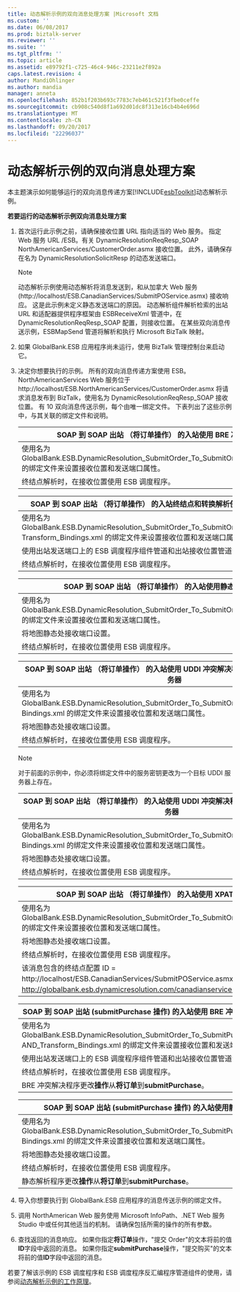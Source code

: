 ```yaml
---
title: 动态解析示例的双向消息处理方案 |Microsoft 文档
ms.custom: ''
ms.date: 06/08/2017
ms.prod: biztalk-server
ms.reviewer: ''
ms.suite: ''
ms.tgt_pltfrm: ''
ms.topic: article
ms.assetid: e89792f1-c725-46c4-946c-23211e2f892a
caps.latest.revision: 4
author: MandiOhlinger
ms.author: mandia
manager: anneta
ms.openlocfilehash: 852b1f203b693c7783c7eb461c521f3fbe0ceffe
ms.sourcegitcommit: cb908c540d8f1a692d01dc8f313e16cb4b4e696d
ms.translationtype: MT
ms.contentlocale: zh-CN
ms.lasthandoff: 09/20/2017
ms.locfileid: "22296037"
---
```

# <a name="two-way-messaging-scenarios-for-the-dynamic-resolution-sample"></a>动态解析示例的双向消息处理方案
本主题演示如何能够运行的双向消息传递方案[!INCLUDE[esbToolkit](../includes/esbtoolkit-md.md)]动态解析示例。  
  
 **若要运行的动态解析示例双向消息处理方案**  
  
1.  首次运行此示例之前，请确保接收位置 URL 指向适当的 Web 服务。 指定 Web 服务 URL /ESB。有关 DynamicResolutionReqResp_SOAP NorthAmericanServices/CustomerOrder.asmx 接收位置。 此外，请确保存在名为 DynamicResolutionSolicitResp 的动态发送端口。  
  
    > [!NOTE]
    >  动态解析示例使用动态解析将消息发送到，和从加拿大 Web 服务 (http://localhost/ESB.CanadianServices/SubmitPOService.asmx) 接收响应。 这是此示例未定义静态发送端口的原因。 动态解析组件解析检索的出站 URL 和适配器提供程序框架由 ESBReceiveXml 管道中，在 DynamicResolutionReqResp_SOAP 配置，则接收位置。 在某些双向消息传送示例，ESBMapSend 管道将解析和执行 Microsoft BizTalk 映射。  
  
2.  如果 GlobalBank.ESB 应用程序尚未运行，使用 BizTalk 管理控制台来启动它。  
  
3.  决定你想要执行的示例。 所有的双向消息传递方案使用 ESB。NorthAmericanServices Web 服务位于 http://localhost/ESB.NorthAmericanServices/CustomerOrder.asmx 将请求消息发布到 BizTalk，使用名为 DynamicResolutionReqResp_SOAP 接收位置。 有 10 双向消息传送示例，每个由唯一绑定文件。 下表列出了这些示例中，与其关联的绑定文件和说明。  
  
    |SOAP 到 SOAP 出站 （将订单操作） 的入站使用 BRE 冲突解决程序|  
    |---------------------------------------------------------------------------------|  
    |使用名为 GlobalBank.ESB.DynamicResolution_SubmitOrder_To_SubmitOrder_BRE_Bindings.xml 的绑定文件来设置接收位置和发送端口属性。|  
    |终结点解析时，在接收位置使用 ESB 调度程序。|  
  
    |SOAP 到 SOAP 出站 （将订单操作） 的入站终结点和转换解析使用 BRE 冲突解决程序|  
    |----------------------------------------------------------------------------------------------------------------------------|  
    |使用名为 GlobalBank.ESB.DynamicResolution_SubmitOrder_To_SubmitOrder_BRE_Routing_AND_ Transform_Bindings.xml 的绑定文件来设置接收位置和发送端口属性。|  
    |使用出站发送端口上的 ESB 调度程序组件管道和出站接收位置管道动态解析和执行映射。|  
    |终结点解析时，在接收位置使用 ESB 调度程序。|  
  
    |SOAP 到 SOAP 出站 （将订单操作） 的入站使用静态冲突解决程序|  
    |------------------------------------------------------------------------------------|  
    |使用名为 GlobalBank.ESB.DynamicResolution_SubmitOrder_To_SubmitOrder_STATIC_Bindings.xml 的绑定文件来设置接收位置和发送端口属性。|  
    |将地图静态处接收端口设置。|  
    |终结点解析时，在接收位置使用 ESB 调度程序。|  
  
    |SOAP 到 SOAP 出站 （将订单操作） 的入站使用 UDDI 冲突解决程序针对 Microsoft UDDI 服务器|  
    |--------------------------------------------------------------------------------------------------------------------|  
    |使用名为 GlobalBank.ESB.DynamicResolution_SubmitOrder_To_SubmitOrder_UDDI_MSFTREGISTRY_ Bindings.xml 的绑定文件来设置接收位置和发送端口属性。|  
    |将地图静态处接收端口设置。|  
    |终结点解析时，在接收位置使用 ESB 调度程序。|  
  
    > [!NOTE]
    >  对于前面的示例中，你必须将绑定文件中的服务密钥更改为一个目标 UDDI 服务器上存在。  
  
    |SOAP 到 SOAP 出站 （将订单操作） 的入站使用 UDDI 冲突解决程序针对 SOA 软件 UDDI 服务器|  
    |-----------------------------------------------------------------------------------------------------------------------|  
    |使用名为 GlobalBank.ESB.DynamicResolution_SubmitOrder_To_SubmitOrder_UDDI_SOAREGISTRY_ Bindings.xml 的绑定文件来设置接收位置和发送端口属性。|  
    |将地图静态处接收端口设置。|  
    |终结点解析时，在接收位置使用 ESB 调度程序。|  
  
    |SOAP 到 SOAP 出站 （将订单操作） 的入站使用 XPATH 冲突解决程序|  
    |-----------------------------------------------------------------------------------|  
    |使用名为 GlobalBank.ESB.DynamicResolution_SubmitOrder_To_SubmitOrder_XPATH_Bindings.xml 的绑定文件来设置接收位置和发送端口属性。|  
    |将地图静态处接收端口设置。|  
    |终结点解析时，在接收位置使用 ESB 调度程序。|  
    |该消息包含的终结点配置 ID = http://localhost/ESB.CanadianServices/SubmitPOService.asmx 和 customerName = http://globalbank.esb.dynamicresolution.com/canadianservices/。|  
  
    |SOAP 到 SOAP 出站 (submitPurchase 操作) 的入站使用 BRE 冲突解决程序终结点和转换解析|  
    |---------------------------------------------------------------------------------------------------------------------------|  
    |使用名为 GlobalBank.ESB.DynamicResolution_SubmitOrder_To_SubmitPurchaseOrder_BRE_Routing_ AND_Transform_Bindings.xml 的绑定文件来设置接收位置和发送端口属性。|  
    |使用出站发送端口上的 ESB 调度程序组件管道和出站接收位置管道动态解析和执行映射。|  
    |终结点解析时，在接收位置使用 ESB 调度程序。|  
    |BRE 冲突解决程序更改**操作**从**将订单**到**submitPurchase**。|  
  
    |SOAP 到 SOAP 出站 (submitPurchase 操作) 的入站使用静态冲突解决程序|  
    |---------------------------------------------------------------------------------------|  
    |使用名为 GlobalBank.ESB.DynamicResolution_SubmitOrder_To_SubmitPurchaseOrder_STATIC_ Bindings.xml 的绑定文件来设置接收位置和发送端口属性。|  
    |将地图静态处接收端口设置。|  
    |终结点解析时，在接收位置使用 ESB 调度程序。|  
    |静态解析程序更改**操作**从**将订单**到**submitPurchase**。|  
  
4.  导入你想要执行到 GlobalBank.ESB 应用程序的消息传送示例的绑定文件。  
  
5.  调用 NorthAmerican Web 服务使用 Microsoft InfoPath、.NET Web 服务 Studio 中或任何其他适当的机制。 请确保包括所需的操作的所有参数。  
  
6.  查找返回的消息响应。 如果你指定**将订单**操作，"提交 Order"的文本将前的值**ID**字段中返回的消息。 如果你指定**submitPurchase**操作，"提交购买"的文本将前的值**ID**字段中返回的消息。  
  
 若要了解该示例的 ESB 调度程序和 ESB 调度程序反汇编程序管道组件的使用，请参阅[动态解析示例的工作原理](../esb-toolkit/how-the-dynamic-resolution-sample-works.md)。